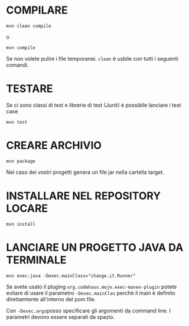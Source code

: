 # COMPILARE

```mvn clean compile```

o

```mvn compile```

Se non volete pulire i file temporanei. ```clean``` è usbile con tutti i seguenti comandi.

# TESTARE

Se ci sono classi di test e librerie di test (Junit) è possibile lanciare i test case

```mvn test```

# CREARE ARCHIVIO

```mvn package```

Nel caso dei vostri progetti genera un file jar nella cartella target.

# INSTALLARE NEL REPOSITORY LOCARE

```mvn install```

# LANCIARE UN PROGETTO JAVA DA TERMINALE

```mvn exec:java -Dexec.mainClass="change.it.Runner"```

Se avete usato il pluging ```org.codehaus.mojo.exec-maven-plugin``` potete evitare di usare il parametro ```-Dexec.mainClas``` perchè il main è definito direttamtente all'interno del pom file.

Con ```-Dexec.args```posso specificare gli argomenti da command line. I parametri devono essere separati da spazio.




